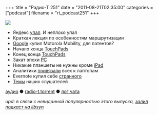 +++
title = "Радио-Т 251"
date = "2011-08-21T02:35:00"
categories = ["podcast"]
filename = "rt_podcast251"
+++

![](https://radio-t.com/images/radio-t/rt251.gif)

- Яндекс [упал](http://www.thg.ru/technews/20110819_223200.html). И неплохо упал
- Краткая лекция по особенностям маршрутизации
- [Google](http://www.opennet.ru/opennews/art.shtml?num=31484) купил Motorola Mobility, для патентов?
- Начало конца [TouchPads](http://arstechnica.com/gadgets/news/2011/08/best-buy-wants-to-give-up-on-hp-touchpad-has-sold-fewer-than-25000-units.ars)
- Конец конца [TouchPads](http://thisismynext.com/2011/08/18/hp-discontinue-webos-operations/)
- Закат эпохи [PC](http://gigaom.com/2011/08/18/the-end-of-the-pc-era/)
- Никакие планшеты не нужны кроме [iPad](http://www.zdnet.com/blog/mobile-news/why-consumers-wont-buy-tablets-unless-theyre-ipads/3782)
- Аналитики [привязали](http://www.readwriteweb.com/enterprise/2011/08/analyst-laptops-are-chaining-w.php) всех к лаптопам
- Evernote купил себе [странного](http://blog.evernote.com/2011/08/18/evernote-acquires-skitch-evernote_etc/)
- [Темы](http://new.radio-t.com/2011/08/251.html) наших слушателей

[аудио](http://archive.rucast.net/radio-t/media/rt_podcast251.mp3) ● [radio-t.torrent](http://www.radio-t.com/torrents/rt_podcast251.mp3.torrent) ● [лог чата](http://chat.radio-t.com/logs/radio-t-251.html)

_upd: в связи с невиданной популярностью этого выпуска, [залил подкаст на libsyn](http://traffic.libsyn.com/umputun/rt_podcast251.mp3)_<audio src="http://traffic.libsyn.com/umputun/rt_podcast251.mp3" preload="none"></audio>